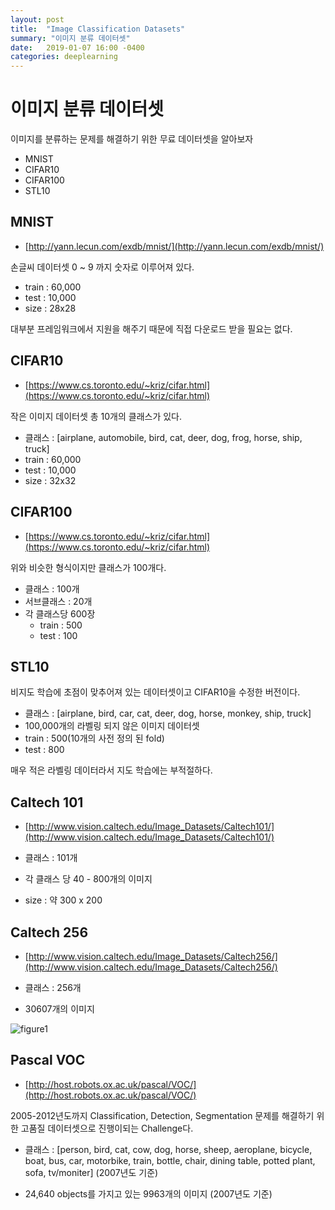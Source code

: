```yaml
---
layout: post
title:  "Image Classification Datasets"
summary: "이미지 분류 데이터셋"
date:   2019-01-07 16:00 -0400
categories: deeplearning
---
```


# 이미지 분류 데이터셋

이미지를 분류하는 문제를 해결하기 위한 무료 데이터셋을 알아보자

- MNIST
- CIFAR10
- CIFAR100
- STL10

## MNIST

- [http://yann.lecun.com/exdb/mnist/](http://yann.lecun.com/exdb/mnist/)

손글씨 데이터셋 0 ~ 9 까지 숫자로 이루어져 있다.

 - train : 60,000
 - test : 10,000
 - size : 28x28

대부분 프레임워크에서 지원을 해주기 때문에 직접 다운로드 받을 필요는 없다.

## CIFAR10

- [https://www.cs.toronto.edu/~kriz/cifar.html](https://www.cs.toronto.edu/~kriz/cifar.html)

작은 이미지 데이터셋 총 10개의 클래스가 있다.

- 클래스 : [airplane, automobile, bird, cat, deer, dog, frog, horse, ship, truck]
- train : 60,000
- test : 10,000
- size : 32x32

## CIFAR100

- [https://www.cs.toronto.edu/~kriz/cifar.html](https://www.cs.toronto.edu/~kriz/cifar.html)

위와 비슷한 형식이지만 클래스가 100개다.

- 클래스 : 100개
- 서브클래스 : 20개
- 각 클래스당 600장
  + train : 500
  + test : 100


## STL10

비지도 학습에 초점이 맞추어져 있는 데이터셋이고 CIFAR10을 수정한 버전이다.

- 클래스 : [airplane, bird, car, cat, deer, dog, horse, monkey, ship, truck]
- 100,000개의 라벨링 되지 않은 이미지 데이터셋
- train : 500(10개의 사전 정의 된 fold)
- test : 800

매우 적은 라벨링 데이터라서 지도 학습에는 부적절하다.

## Caltech 101

- [http://www.vision.caltech.edu/Image_Datasets/Caltech101/](http://www.vision.caltech.edu/Image_Datasets/Caltech101/)

- 클래스 : 101개
- 각 클래스 당 40 - 800개의 이미지
- size : 약 300 x 200

## Caltech 256

- [http://www.vision.caltech.edu/Image_Datasets/Caltech256/](http://www.vision.caltech.edu/Image_Datasets/Caltech256/)

- 클래스 : 256개
- 30607개의 이미지



![figure1](https://github.com/jjeamin/jjeamin.github.io/raw/master/_posts/post_img/datasets/figure1.PNG)



## Pascal VOC

- [http://host.robots.ox.ac.uk/pascal/VOC/](http://host.robots.ox.ac.uk/pascal/VOC/)

2005-2012년도까지 Classification, Detection, Segmentation 문제를 해결하기 위한 고품질 데이터셋으로 진행이되는 Challenge다.

- 클래스 : [person, bird, cat, cow, dog, horse, sheep, aeroplane, bicycle, boat, bus, car, motorbike, train, bottle, chair, dining table, potted plant, sofa, tv/moniter]
(2007년도 기준)

- 24,640 objects를 가지고 있는 9963개의 이미지 (2007년도 기준)
